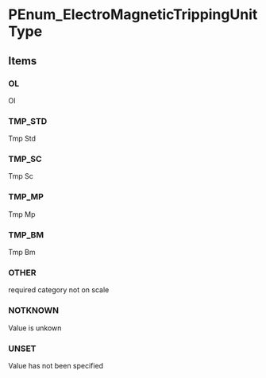 # PEnum_ElectroMagneticTrippingUnitType

## Items

### OL
Ol

### TMP_STD
Tmp  Std

### TMP_SC
Tmp  Sc

### TMP_MP
Tmp  Mp

### TMP_BM
Tmp  Bm

### OTHER
required category not on scale

### NOTKNOWN
Value is unkown

### UNSET
Value has not been specified
